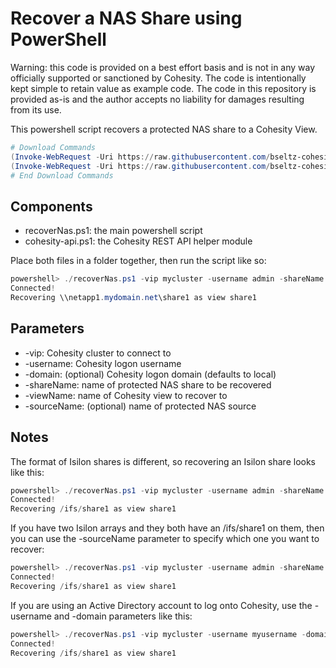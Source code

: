 # Recover a NAS Share using PowerShell

Warning: this code is provided on a best effort basis and is not in any way officially supported or sanctioned by Cohesity. The code is intentionally kept simple to retain value as example code. The code in this repository is provided as-is and the author accepts no liability for damages resulting from its use.

This powershell script recovers a protected NAS share to a Cohesity View.

```powershell
# Download Commands
(Invoke-WebRequest -Uri https://raw.githubusercontent.com/bseltz-cohesity/scripts/master/powershell/recoverNas/recoverNas.ps1).content | Out-File recoverNas.ps1; (Get-Content recoverNas.ps1) | Set-Content recoverNas.ps1
(Invoke-WebRequest -Uri https://raw.githubusercontent.com/bseltz-cohesity/scripts/master/powershell/cohesity-api/cohesity-api.ps1).content | Out-File cohesity-api.ps1; (Get-Content cohesity-api.ps1) | Set-Content cohesity-api.ps1
# End Download Commands
```

## Components

* recoverNas.ps1: the main powershell script
* cohesity-api.ps1: the Cohesity REST API helper module

Place both files in a folder together, then run the script like so:

```powershell
powershell> ./recoverNas.ps1 -vip mycluster -username admin -shareName \\netapp1.mydomain.net\share1 -viewName share1 -sourceName mynetapp
Connected!
Recovering \\netapp1.mydomain.net\share1 as view share1
```

## Parameters

* -vip: Cohesity cluster to connect to
* -username: Cohesity logon username
* -domain: (optional) Cohesity logon domain (defaults to local)
* -shareName: name of protected NAS share to be recovered
* -viewName: name of Cohesity view to recover to
* -sourceName: (optional) name of protected NAS source

## Notes

The format of Isilon shares is different, so recovering an Isilon share looks like this:

```powershell
powershell> ./recoverNas.ps1 -vip mycluster -username admin -shareName /ifs/share1 -viewName share1
Connected!
Recovering /ifs/share1 as view share1
```

If you have two Isilon arrays and they both have an /ifs/share1 on them, then you can use the -sourceName parameter to specify which one you want to recover:

```powershell
powershell> ./recoverNas.ps1 -vip mycluster -username admin -shareName /ifs/share1 -viewName share1 -sourceName Isilon1
Connected!
Recovering /ifs/share1 as view share1
```

If you are using an Active Directory account to log onto Cohesity, use the -username and -domain parameters like this:

```powershell
powershell> ./recoverNas.ps1 -vip mycluster -username myusername -domain mydomain.net -shareName /ifs/share1 -viewName share1 -sourceName Isilon1
Connected!
Recovering /ifs/share1 as view share1
```
